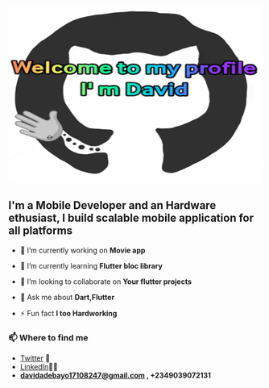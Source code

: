 
<p align="center">
  <img width="800px" height="350px" src="1giphy.gif" alt="hello">
</p>

##         I'm a Mobile Developer and an Hardware ethusiast, I build scalable mobile application for all platforms


- 🔭 I’m currently working on **Movie app**

- 🌱 I’m currently learning **Flutter bloc library**

- 👯 I’m looking to collaborate on **Your flutter projects**

- 💬 Ask me about **Dart,Flutter**

- ⚡ Fun fact **I too Hardworking**

### 📫 Where to find me
- [Twitter](https://twitter.com/Adebayo17108247) 🐤
- [LinkedIn](https://www.linkedin.com/in/david-adebayo-94a5b816b/)👨💼
-  **davidadebayo17108247@gmail.com , +2349039072131**  
